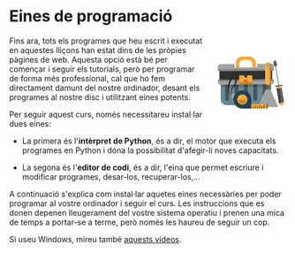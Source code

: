 # Eines de programació

<img src='./installacio.png' style='height: 8em; float: right; margin: 2em 0 1em 1em;'/>

Fins ara, tots els programes que heu escrit i executat en aquestes lliçons han estat dins de les pròpies pàgines de web. Aquesta opció està bé per començar i seguir els tutorials, però per programar de forma més professional, cal que ho fem directament damunt del nostre ordinador, desant els programes al nostre disc i utilitzant eines potents.

Per seguir aquest curs, només necessitareu instal·lar dues eines:

-   La primera és l'**intèrpret de Python**, és a dir, el motor que executa els programes en Python i dóna la possibilitat d'afegir-li noves capacitats.

-   La segona és l'**editor de codi**, és a dir, l'eina que permet escriure i modificar programes, desar-los, recuperar-los,...

A continuació s'explica com instal·lar aquetes eines necessàries per poder programar al vostre ordinador i seguir el curs. Les instruccions que es donen depenen lleugerament del vostre sistema operatiu i prenen una mica de temps a portar-se a terme, però només les haureu de seguir un cop.

Si useu Windows, mireu també [aquests vídeos](./videos-windows.html).

<Autors autors="jpetit"/>
